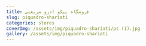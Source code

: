 ```yaml
---
title: فروشگاه پیکو ادرو شریعتی
slug: piquadro-shariati
categories: stores
coverImg: /assets/img/piquadro-shariati/ps (1).jpg
gallery: /assets/img/piquadro-shariati
---
```

